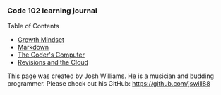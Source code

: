 ### Code 102 learning journal

Table of Contents  
* [Growth Mindset](./learning-journal/growth-mindset.md)
* [Markdown](./learning-journal/learning-markdown.md)
* [The Coder's Computer](./learning-journal/learning-markdown.md)
* [Revisions and the Cloud](./learning-journal/revisions-and-the-cloud.md)

This page was created by Josh Williams. He is a musician and budding programmer. Please check out his GitHub: <https://github.com/jswill88>